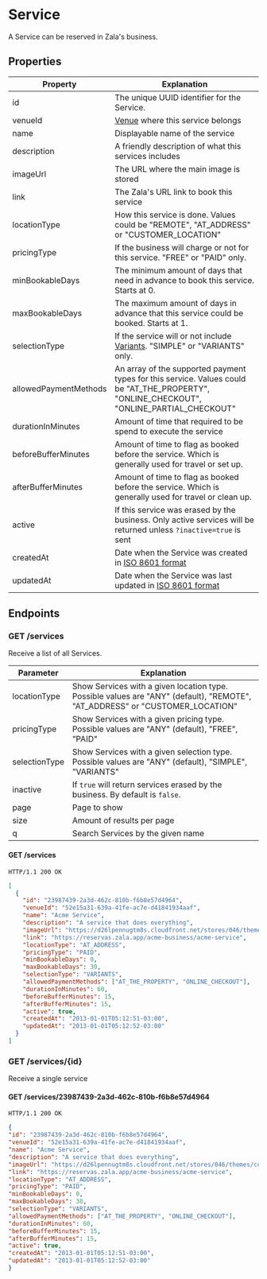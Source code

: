 # Service

A Service can be reserved in Zala's business.

## Properties

| Property              | Explanation                                                                                                                                                      |
|-----------------------|------------------------------------------------------------------------------------------------------------------------------------------------------------------|
| id                    | The unique UUID identifier for the Service.                                                                                                                      |
| venueId               | [Venue](https://github.com/zala-team/zala-api-docs/blob/master/resources/venue.md) where this service belongs                                                    |
| name                  | Displayable name of the service                                                                                                                                  |
| description           | A friendly description of what this services includes                                                                                                            |
| imageUrl              | The URL where the main image is stored                                                                                                                           |
| link                  | The Zala's URL link to book this service                                                                                                                         |
| locationType          | How this service is done. Values could be "REMOTE", "AT_ADDRESS" or "CUSTOMER_LOCATION"                                                                          |
| pricingType           | If the business will charge or not for this service. "FREE" or "PAID" only.                                                                                      |
| minBookableDays       | The minimum amount of days that need in advance to book this service. Starts at 0.                                                                               |
| maxBookableDays       | The maximum amount of days in advance that this service could be booked. Starts at 1.                                                                            |
| selectionType         | If the service will or not include [Variants](https://github.com/zala-team/zala-api-docs/blob/master/resources/service_variant.md). "SIMPLE" or "VARIANTS" only. |
| allowedPaymentMethods | An array of the supported payment types for this service. Values could be "AT_THE_PROPERTY", "ONLINE_CHECKOUT", "ONLINE_PARTIAL_CHECKOUT"                        |                       |
| durationInMinutes     | Amount of time that required to be spend to execute the service                                                                                                  |                       |
| beforeBufferMinutes   | Amount of time to flag as booked before the service. Which is generally used for travel or set up.                                                               |                       |
| afterBufferMinutes    | Amount of time to flag as booked before the service. Which is generally used for travel or clean up.                                                             |                       |
| active                | If this service was erased by the business. Only active services will be returned unless `?inactive=true` is sent                                                |                       |                                                                                                              |                       |
| createdAt             | Date when the Service was created in [ISO 8601 format](http://es.wikipedia.org/wiki/ISO_8601)                                                                    |
| updatedAt             | Date when the Service was last updated in [ISO 8601 format](http://es.wikipedia.org/wiki/ISO_8601)                                                               |

## Endpoints

### GET /services

Receive a list of all Services.

| Parameter     | Explanation                                                                                                                  |
|---------------|------------------------------------------------------------------------------------------------------------------------------|
| locationType  | Show Services with a given location type. Possible values are "ANY" (default), "REMOTE", "AT_ADDRESS" or "CUSTOMER_LOCATION" |
| pricingType   | Show Services with a given pricing type. Possible values are "ANY" (default), "FREE", "PAID"                                 |
| selectionType | Show Services with a given selection type. Possible values are "ANY" (default), "SIMPLE", "VARIANTS"                         |
| inactive      | If `true` will return services erased by the business. By default is `false`.                                                |
| page          | Page to show                                                                                                                 |
| size          | Amount of results per page                                                                                                   |
| q             | Search Services by the given name                                                                                            |

#### GET /services

`HTTP/1.1 200 OK`

```json
[
  {
    "id": "23987439-2a3d-462c-810b-f6b8e57d4964",
    "venueId": "52e15a31-639a-41fe-ac7e-d41841934aaf",
    "name": "Acme Service",
    "description": "A service that does everything",
    "imageUrl": "https://d26lpennugtm8s.cloudfront.net/stores/046/themes/common/logo-ff622335866ee56df3bceed2e9d41469.png",
    "link": "https://reservas.zala.app/acme-business/acme-service",
    "locationType": "AT_ADDRESS",
    "pricingType": "PAID",
    "minBookableDays": 0,
    "maxBookableDays": 30,
    "selectionType": "VARIANTS",
    "allowedPaymentMethods": ["AT_THE_PROPERTY", "ONLINE_CHECKOUT"],
    "durationInMinutes": 60,
    "beforeBufferMinutes": 15,
    "afterBufferMinutes": 15,
    "active": true,
    "createdAt": "2013-01-01T05:12:51-03:00",
    "updatedAt": "2013-01-01T05:12:52-03:00"
  }
]
```

### GET /services/{id}

Receive a single service

#### GET /services/23987439-2a3d-462c-810b-f6b8e57d4964

`HTTP/1.1 200 OK`

```json
{
"id": "23987439-2a3d-462c-810b-f6b8e57d4964",
"venueId": "52e15a31-639a-41fe-ac7e-d41841934aaf",
"name": "Acme Service",
"description": "A service that does everything",
"imageUrl": "https://d26lpennugtm8s.cloudfront.net/stores/046/themes/common/logo-ff622335866ee56df3bceed2e9d41469.png",
"link": "https://reservas.zala.app/acme-business/acme-service",
"locationType": "AT_ADDRESS",
"pricingType": "PAID",
"minBookableDays": 0,
"maxBookableDays": 30,
"selectionType": "VARIANTS",
"allowedPaymentMethods": ["AT_THE_PROPERTY", "ONLINE_CHECKOUT"],
"durationInMinutes": 60,
"beforeBufferMinutes": 15,
"afterBufferMinutes": 15,
"active": true,
"createdAt": "2013-01-01T05:12:51-03:00",
"updatedAt": "2013-01-01T05:12:52-03:00"
}
```